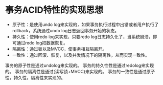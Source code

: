 # 事务ACID特性的实现思想

- 原子性：是使用undo log来实现的，如果事务执行过程中出错或者用户执行了rollback，系统通过undo log日志返回事务开始的状态。
- 持久性：使用redo log来实现，只要redo log日志持久化了，当系统崩溃，即可通过redo log把数据恢复。
- 隔离性：通过锁以及MVCC，使事务相互隔离开。
- 一致性：通过回滚、恢复，以及并发情况下的隔离性，从而实现一致性。

事务的原子性是通过undolog来实现的。
事务的持久性性是通过redolog来实现的。
事务的隔离性是通过(读写锁+MVCC)来实现的。
事务的一致性是通过原子性，持久性，隔离性来实现的。

